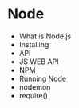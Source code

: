 # Node

- What is Node.js
- Installing
- API
- JS WEB API
- NPM
- Running Node
- nodemon
- require()
